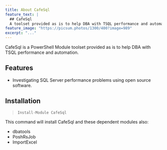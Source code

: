```yaml
---
title: About CafeSql
feature_text: |
  ## CafeSql
  A toolset provided as is to help DBA with TSQL performance and automation.
feature_image: "https://picsum.photos/1300/400?image=989"
excerpt: "..."
---
```


CafeSql is a PowerShell Module toolset provided as is to help DBA with TSQL performance and automation.

## Features

- Investigating SQL Server performance problems using open source software.

## Installation

> `Install-Module CafeSql`

This command will install CafeSql and these dependent modules also:

- dbatools
- PoshRsJob
- ImportExcel
